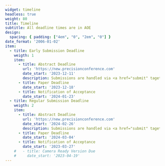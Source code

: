 ```yaml
---
widget: timeline
headless: true
weight: 80
title: Timeline
subtitle: All deadline times are in AOE
design:
  spacing: { padding: ["4em", "0", "2em", "0"] }
date_format: '2006-01-02'
item:
  - title: Early Submission Deadline
    weigth: 1
    item:
      - title: Abstract Deadline
        url: 'https://new.precisionconference.com'
        date_start: '2023-12-11'
        description: Submissions are handled via <a href="submit" taget="_blank">PCS</a>.
      - title: Paper Deadline
        date_start: '2023-12-18'
      - title: Notification of Acceptance
        date_start: '2024-01-23'
  - title: Regular Submission Deadline
    weigth: 2
    item:
      - title: Abstract Deadline
        url: 'https://new.precisionconference.com'
        date_start: '2024-02-26'
        description: Submissions are handled via <a href="submit" taget="_blank">PCS</a>.
      - title: Paper Deadline
        date_start: '2024-03-04'
      - title: Notification of Acceptance
        date_start: '2023-03-27'
    #   - title: Camera Ready Version Due
    #     date_start: '2023-04-19'
---
```

